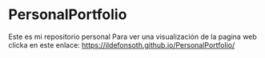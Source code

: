 # PersonalPortfolio
Este es mi repositorio personal
Para ver una visualización de la pagina web clicka en este enlace: https://ildefonsoth.github.io/PersonalPortfolio/
